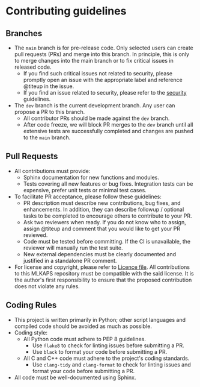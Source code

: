 # Contributing guidelines

## Branches

* The `main` branch is for pre-release code. Only selected users can create pull requests (PRs) and merge into this branch. In principle, this is only to merge changes into the main branch or to fix critical issues in released code.
  * If you find such critical issues not related to security, please promptly open an issue with the appropriate label and reference @titeup in the issue.
  * If you find an issue related to security, please refer to the [security](SECURITY.md) guidelines.
* The `dev` branch is the current development branch. Any user can propose a PR to this branch.
  * All contributor PRs should be made against the `dev` branch.
  * After code freeze, we will block PR merges to the `dev` branch until all extensive tests are successfully completed and changes are pushed to the `main` branch.

## Pull Requests

* All contributions must provide:
  * Sphinx documentation for new functions and modules.
  * Tests covering all new features or bug fixes. Integration tests can be expensive, prefer unit tests or minimal test cases.
* To facilitate PR acceptance, please follow these guidelines:
  * PR description must describe new contributions, bug fixes, and enhancements. In addition, they can describe followup / optional tasks to be completed to encourage others to contribute to your PR.
  * Ask two reviewers when ready. If you do not know who to assign, assign @titeup and comment that you would like to get your PR reviewed.
  * Code must be tested before committing. If the CI is unavailable, the reviewer will manually run the test suite.
  * New external dependencies must be clearly documented and justified in a standalone PR comment.
* For license and copyright, please refer to [Licence file](LICENSE). All contributions to this MLKAPS repository must be compatible with the said license. It is the author's first responsibility to ensure that the proposed contribution does not violate any rules.

## Coding Rules

* This project is written primarily in Python; other script languages and compiled code should be avoided as much as possible.
* Coding style:
  * All Python code must adhere to PEP 8 guidelines.
    * Use `flake8` to check for linting issues before submitting a PR.
    * Use `black` to format your code before submitting a PR.
  * All C and C++ code must adhere to the project's coding standards.
    * Use `clang-tidy` and `clang-format` to check for linting issues and format your code before submitting a PR.
* All code must be well-documented using Sphinx.

